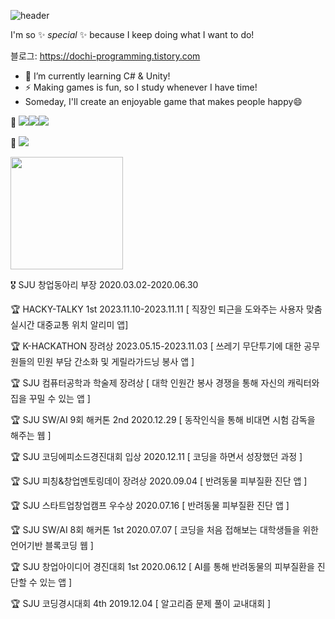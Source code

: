 
<!--
**yuseong01/yuseong01** is a ✨ _special_ ✨ repository because its `README.md` (this file) appears on your GitHub profile.

Here are some ideas to get you started:

- 🔭 I’m currently working on ...
- 🌱 I’m currently learning ...
- 👯 I’m looking to collaborate on ...
- 🤔 I’m looking for help with ...
- 💬 Ask me about ...
- 📫 How to reach me: ...
- 😄 Pronouns: ...
- ⚡ Fun fact: ...
-->
![header](https://capsule-render.vercel.app/api?type=waving&color=gradient&height=300&section=header&text=Hi💕%20I'm%20Yuseong&fontSize=30)

I'm so ✨ _special_ ✨ because I keep doing what I want to do!

블로그: https://dochi-programming.tistory.com

- 🌱 I’m currently learning C# & Unity!
- ⚡ Making games is fun, so I study whenever I have time!
- Someday, I'll create an enjoyable game that makes people happy😄




🩵 <img src="https://img.shields.io/badge/HTML-E34F26?style=flat&logo=HTML5&logoColor=white"/><img src="https://img.shields.io/badge/CSS-1572B6?style=flat&logo=HTML5&logoColor=white"/><img src="https://img.shields.io/badge/JavaScript-F7DF1E?style=flat&logo=JavaScript&logoColor=white"/>

🩷 <img src="https://img.shields.io/badge/React-61DAFB?style=flat-square&logo=React&logoColor=white"><a href="https://github.com/imysh578">

<img align="center" style="height:180px" src="https://github-readme-stats.vercel.app/api/top-langs/?username=imysh578&layout=compact&theme=nord&hide_border=true" /></a> 

🎖️ SJU 창업동아리 부장 2020.03.02-2020.06.30

🏆 HACKY-TALKY 1st 2023.11.10-2023.11.11 [ 직장인 퇴근을 도와주는 사용자 맞춤 실시간 대중교통 위치 알리미 앱]

🏆 K-HACKATHON 장려상 2023.05.15-2023.11.03 [ 쓰레기 무단투기에 대한 공무원들의 민원 부담 간소화 및 게릴라가드닝 봉사 앱 ]

🏆 SJU 컴퓨터공학과 학술제 장려상 [ 대학 인원간 봉사 경쟁을 통해 자신의 캐릭터와 집을 꾸밀 수 있는 앱 ]

🏆 SJU SW/AI 9회 해커톤 2nd 2020.12.29 [ 동작인식을 통해 비대면 시험 감독을 해주는 웹 ]

🏆 SJU 코딩에피소드경진대회 입상 2020.12.11 [ 코딩을 하면서 성장했던 과정 ]

🏆 SJU 피칭&창업멘토링데이 장려상 2020.09.04 [ 반려동물 피부질환 진단 앱 ]

🏆 SJU 스타트업창업캠프 우수상 2020.07.16 [ 반려동물 피부질환 진단 앱 ]

🏆 SJU SW/AI 8회 해커톤 1st 2020.07.07 [ 코딩을 처음 접해보는 대학생들을 위한 언어기반 블록코딩 웹 ]

🏆 SJU 창업아이디어 경진대회 1st 2020.06.12 [ AI를 통해 반려동물의 피부질환을 진단할 수 있는 앱 ]

🏆 SJU 코딩경시대회 4th 2019.12.04 [ 알고리즘 문제 풀이 교내대회 ]






